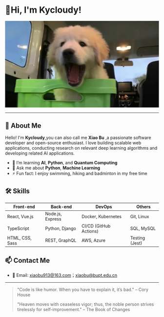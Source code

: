 #  👋Hi, I'm Kycloudy!

![Kycloudy Photo](./Kycloudy%27s%20photo.jpg)

---

## 👋 About Me

Hello! I'm **Kycloudy**,you can also call me **Xiao Bu** ,a passionate software developer and open-source enthusiast. I love building scalable web applications, conducting research on relevant deep learning algorithms and developing related AI applications.

- 🌱 I’m learning **AI**, **Python**, and **Quantum Computing**
- 💬 Ask me about **Python**, **Machine Learning**
- ⚡ Fun fact: I enjoy swimming, hiking and badminton in my free time

## 🛠️ Skills

| Front-end        | Back-end       | DevOps          | Others           |
| ---------------- | -------------- | --------------- | ---------------- |
| React, Vue.js    | Node.js, Express | Docker, Kubernetes | Git, Linux      |
| TypeScript       | Python, Django | CI/CD (GitHub Actions) | SQL, MySQL      |
| HTML, CSS, Sass  | REST, GraphQL  | AWS, Azure      | Testing (Jest)   |


## 📫 Contact Me

- 📧 Email: [xiaobu913@163.com](mailto:xiaobu913@163.com)；[xiaobu@bupt.edu.cn](mailto:xiaobu@bupt.edu.cn)

---

> "Code is like humor. When you have to explain it, it’s bad." – Cory House
>
> "Heaven moves with ceaseless vigor; thus, the noble person strives tirelessly for self-improvement." – The Book of Changes


